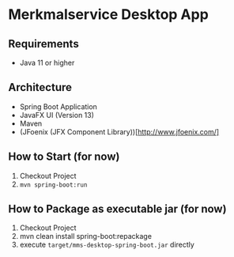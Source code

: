 # Merkmalservice Desktop App

## Requirements
- Java 11 or higher

## Architecture
- Spring Boot Application
- JavaFX UI (Version 13)
- Maven
- (JFoenix (JFX Component Library))[http://www.jfoenix.com/] 

## How to Start (for now)
1. Checkout Project
2. `mvn spring-boot:run`

## How to Package as executable jar (for now)
1. Checkout Project
2. mvn clean install spring-boot:repackage
3. execute `target/mms-desktop-spring-boot.jar` directly
